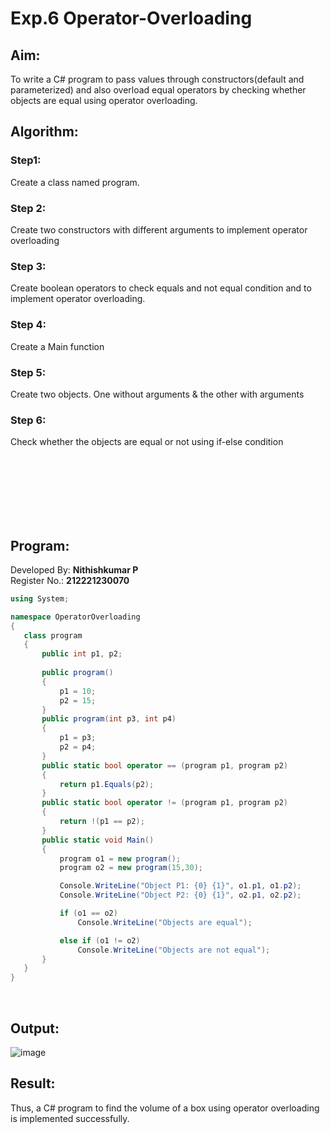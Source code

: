 # Exp.6 Operator-Overloading


## Aim:
To write a C# program to pass values through constructors(default and parameterized) and also overload equal operators by checking whether objects are equal using operator overloading. 
 
## Algorithm:
### Step1:
Create a class named program.
### Step 2:
Create two constructors with different arguments to implement operator overloading
### Step 3:
Create boolean operators to check equals and not equal condition and to implement operator overloading.
### Step 4:
Create a Main function
### Step 5:
Create two objects. One without arguments & the other with arguments
### Step 6:
Check whether the objects are equal or not using if-else condition

</br> </br> </br> </br></br> </br>
 
 ## Program:
 Developed By: **Nithishkumar P**
 </br>
 Register No.: **212221230070**
 ```c#
using System;

namespace OperatorOverloading
{
    class program
    {
        public int p1, p2;
        
        public program()
        {
            p1 = 10;
            p2 = 15;
        }
        public program(int p3, int p4)
        {
            p1 = p3;
            p2 = p4;
        }
        public static bool operator == (program p1, program p2)
        {
            return p1.Equals(p2);
        }
        public static bool operator != (program p1, program p2)
        {
            return !(p1 == p2);
        }
        public static void Main()
        {
            program o1 = new program();
            program o2 = new program(15,30);

            Console.WriteLine("Object P1: {0} {1}", o1.p1, o1.p2);
            Console.WriteLine("Object P2: {0} {1}", o2.p1, o2.p2);

            if (o1 == o2)
                Console.WriteLine("Objects are equal");

            else if (o1 != o2)
                Console.WriteLine("Objects are not equal");
        }
    }
}
 ```
 
 </br>
 
 
 ## Output:
![image](https://github.com/ramjan1729/Open-Jacson-Networks/assets/93427017/3bc4f89a-83c7-40ea-97c9-41646e146c66)

 
 ## Result:
Thus, a C# program to find the volume of a box using operator overloading is implemented successfully.

